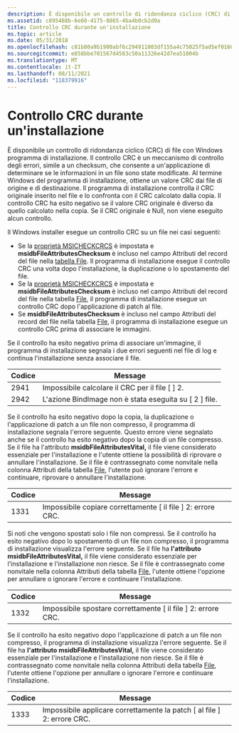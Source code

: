 ```yaml
---
description: È disponibile un controllo di ridondanza ciclico (CRC) di file con Windows programma di installazione.
ms.assetid: c895488b-6e60-4175-8865-4ba4b0cb2d9a
title: Controllo CRC durante un'installazione
ms.topic: article
ms.date: 05/31/2018
ms.openlocfilehash: c81b80a9b1900abf6c294911803df155a4c75025f5ad5ef01609af7345b0431e
ms.sourcegitcommit: e858bbe701567d4583c50a11326e42d7ea51804b
ms.translationtype: MT
ms.contentlocale: it-IT
ms.lasthandoff: 08/11/2021
ms.locfileid: "118379916"
---
```

# <a name="crc-checking-during-an-installation"></a>Controllo CRC durante un'installazione

È disponibile un controllo di ridondanza ciclico (CRC) di file con Windows programma di installazione. Il controllo CRC è un meccanismo di controllo degli errori, simile a un checksum, che consente a un'applicazione di determinare se le informazioni in un file sono state modificate. Al termine Windows del programma di installazione, ottiene un valore CRC dai file di origine e di destinazione. Il programma di installazione controlla il CRC originale inserito nel file e lo confronta con il CRC calcolato dalla copia. Il controllo CRC ha esito negativo se il valore CRC originale è diverso da quello calcolato nella copia. Se il CRC originale è Null, non viene eseguito alcun controllo.

Il Windows installer esegue un controllo CRC su un file nei casi seguenti:

-   Se la [proprietà MSICHECKCRCS](msicheckcrcs.md) è impostata e **msidbFileAttributesChecksum** è incluso nel campo Attributi del record del file nella [tabella File](file-table.md). Il programma di installazione esegue il controllo CRC una volta dopo l'installazione, la duplicazione o lo spostamento del file.
-   Se la [proprietà MSICHECKCRCS](msicheckcrcs.md) è impostata e **msidbFileAttributesChecksum** è incluso nel campo Attributi del record del file nella tabella [File](file-table.md), il programma di installazione esegue un controllo CRC dopo l'applicazione di patch al file.
-   Se **msidbFileAttributesChecksum** è incluso nel campo Attributi del record del file nella tabella [File](file-table.md), il programma di installazione esegue un controllo CRC prima di associare le immagini.

Se il controllo ha esito negativo prima di associare un'immagine, il programma di installazione segnala i due errori seguenti nel file di log e continua l'installazione senza associare il file.



| Codice | Message                                               |
|------|-------------------------------------------------------|
| 2941 | Impossibile calcolare il CRC per il file \[ \] 2.             |
| 2942 | L'azione BindImage non è stata eseguita su \[ 2 \] file. |



 

Se il controllo ha esito negativo dopo la copia, la duplicazione o l'applicazione di patch a un file non compresso, il programma di installazione segnala l'errore seguente. Questo errore viene segnalato anche se il controllo ha esito negativo dopo la copia di un file compresso. Se il file ha l'attributo **msidbFileAttributesVital,** il file viene considerato essenziale per l'installazione e l'utente ottiene la possibilità di riprovare o annullare l'installazione. Se il file è contrassegnato come nonvitale nella colonna Attributi della tabella [File](file-table.md), l'utente può ignorare l'errore e continuare, riprovare o annullare l'installazione.



| Codice | Message                                         |
|------|-------------------------------------------------|
| 1331 | Impossibile copiare correttamente \[ il file \] 2: errore CRC. |



 

Si noti che vengono spostati solo i file non compressi. Se il controllo ha esito negativo dopo lo spostamento di un file non compresso, il programma di installazione visualizza l'errore seguente. Se il file ha **l'attributo msidbFileAttributesVital,** il file viene considerato essenziale per l'installazione e l'installazione non riesce. Se il file è contrassegnato come nonvitale nella colonna Attributi della tabella [File](file-table.md), l'utente ottiene l'opzione per annullare o ignorare l'errore e continuare l'installazione.



| Codice | Message                                         |
|------|-------------------------------------------------|
| 1332 | Impossibile spostare correttamente \[ il file \] 2: errore CRC. |



 

Se il controllo ha esito negativo dopo l'applicazione di patch a un file non compresso, il programma di installazione visualizza l'errore seguente. Se il file ha **l'attributo msidbFileAttributesVital,** il file viene considerato essenziale per l'installazione e l'installazione non riesce. Se il file è contrassegnato come nonvitale nella colonna Attributi della tabella [File](file-table.md), l'utente ottiene l'opzione per annullare o ignorare l'errore e continuare l'installazione.



| Codice | Message                                          |
|------|--------------------------------------------------|
| 1333 | Impossibile applicare correttamente la patch \[ al file \] 2: errore CRC. |



 

 

 



